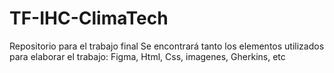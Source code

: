# TF-IHC-ClimaTech
 Repositorio para el trabajo final
Se encontrará tanto los elementos utilizados para elaborar el trabajo:
Figma, Html, Css, imagenes, Gherkins, etc